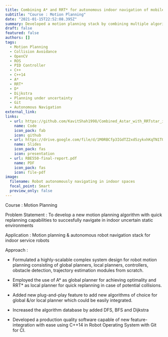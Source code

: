 ```yaml
---
title: Combining A* and RRT* for autonomous indoor navigation of mobile robots
subtitle: "Course : Motion Planning"
date: "2021-01-15T22:52:08.395Z"
summary: Developed a motion planning stack by combining multiple algorithms for effective indoor navigation.
draft: false
featured: false
authors: []
tags:
  - Motion Planning
  - Collision Avoidance
  - OpenCV
  - ROS
  - PID Controller
  - C++
  - C++14
  - A* 
  - RRT*
  - D*
  - Dijkstra
  - Planning under uncertainty
  - Git
  - Autonomous Navigation
external_link: 
links:
  - url: https://github.com/KavitShah1998/Combined_Astar_with_RRTstar_in_ROS
    name: Code
    icon_pack: fab
    icon: github
  - url: https://drive.google.com/file/d/1M0RBCfp3IGdTZ2xd5zykxhKqTN1T0fAr/view?usp=sharing
    name: Slides
    icon_pack: fas
    icon: presentation
  - url: RBE550-final-report.pdf 
    name: PDF
    icon_pack: fas
    icon: file-pdf
image:
  filename: Robot autonomously navigating in indoor spaces
  focal_point: Smart
  preview_only: false
---
```

Course : Motion Planning

Problem Statement : To develop a new motion planning algorithm with quick replanning capabilities to succesfully navigate in indoor uncertain static environments

Application : Motion planning & autonomous robot navigation stack for indoor service robots

Approach : 
 * Formulated a highly-scalable complex system design for robot motion planning consisting of global planners, local planners, controllers, obstacle detection, trajectory estimation modules from scratch.

* Employed the use of A* as global planner for achieving optimality and RRT* as local planner for quick replanning in case of potential collisions.

* Added new plug-and-play feature to add new algorithms of choice for global &/or local planner which could be easily integrated. 

* Increased the algorithm database by added DFS, BFS and Dijkstra

* Developed a production quality software capable of new feature-integration with ease using C++14 in Robot Operating System with Git for CI.